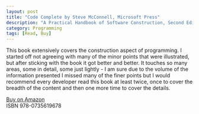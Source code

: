 ```yaml
---
layout: post
title: "Code Complete by Steve McConnell, Microsoft Press"
description: "A Practical Handbook of Software Construction, Second Edition"
category: Programming
tags: [Read, Buy]
---
```

This book extensively covers the construction aspect of programming. I started off not agreeing with many of the minor points that were illustrated, but after sticking with the book it got better and better. It touches so many areas, some in detail, some just lightly - I am sure due to the volume of the information presented I missed many of the finer points but I would recommend every developer read this book at least twice, once to cover the breadth of the content and then one more time to cover the details.

[Buy on Amazon](http://www.amazon.com/Code-Complete-Practical-Handbook-Construction/dp/0735619670)  
ISBN 978-0735619678
